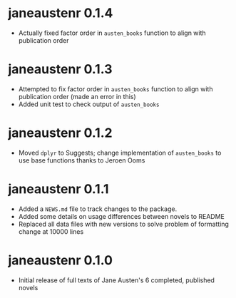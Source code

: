 # janeaustenr 0.1.4

* Actually fixed factor order in `austen_books` function to align with publication order

# janeaustenr 0.1.3

* Attempted to fix factor order in `austen_books` function to align with publication order (made an error in this)
* Added unit test to check output of `austen_books`

# janeaustenr 0.1.2

* Moved `dplyr` to Suggests; change implementation of `austen_books` to use base functions thanks to Jeroen Ooms

# janeaustenr 0.1.1

* Added a `NEWS.md` file to track changes to the package.
* Added some details on usage differences between novels to README
* Replaced all data files with new versions to solve problem of formatting change at 10000 lines

# janeaustenr 0.1.0

* Initial release of full texts of Jane Austen's 6 completed, published novels
